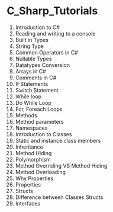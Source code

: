 # C_Sharp_Tutorials
1. Introduction to C#
2. Reading and writing to a console
3. Built in Types
4. String Type
5. Common Operators in C#
6. Nullable Types
7. Datatypes Conversion
8. Arrays in C#
9. Comments in C#
10. If Statements
11. Switch Statement
12. While loop
13. Do While Loop
14. For, Foreach Loops
15. Methods
16. Method parameters
17. Namespaces
18. Introduction to Classes
19. Static and instance class members
20. Inheritance
21. Method Hiding
22. Polymorphism
23. Method Overriding VS Method Hiding
24. Method Overloading
25. Why Properties
26. Properties
27. Structs
28. Difference between Classes Structs
29. Interfaces
